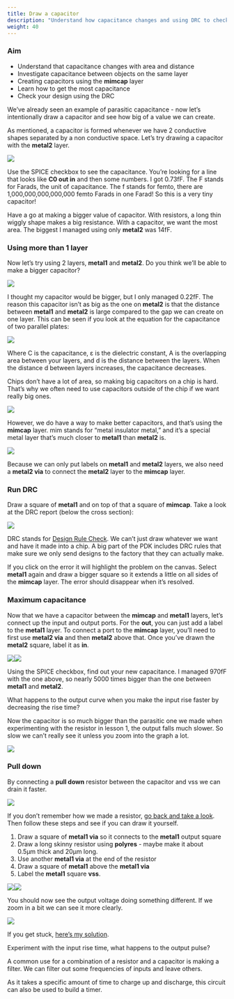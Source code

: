 ```yaml
---
title: Draw a capacitor
description: "Understand how capacitance changes and using DRC to check your design"
weight: 40
---
```


### Aim

*   Understand that capacitance changes with area and distance
*   Investigate capacitance between objects on the same layer
*   Creating capacitors using the **mimcap** layer
*   Learn how to get the most capacitance
*   Check your design using the DRC

We’ve already seen an example of parasitic capacitance - now let’s intentionally draw a capacitor and see how big of a value we can create.

As mentioned, a capacitor is formed whenever we have 2 conductive shapes separated by a non conductive space. Let’s try drawing a capacitor with the **metal2** layer.

![](../images/image8.png)

Use the SPICE checkbox to see the capacitance. You’re looking for a line that looks like **C0 out in** and then some numbers. I got 0.73fF. The F stands for Farads, the unit of capacitance. The f stands for femto, there are 1,000,000,000,000,000 femto Farads in one Farad! So this is a very tiny capacitor!

Have a go at making a bigger value of capacitor. With resistors, a long thin wiggly shape makes a big resistance. With a capacitor, we want the most area. The biggest I managed using only **metal2** was 14fF.

### Using more than 1 layer

Now let’s try using 2 layers, **metal1** and **metal2**. Do you think we’ll be able to make a bigger capacitor?

![](../images/image15.png)

I thought my capacitor would be bigger, but I only managed 0.22fF. The reason this capacitor isn’t as big as the one on **metal2** is that the distance between **metal1** and **metal2** is large compared to the gap we can create on one layer. This can be seen if you look at the equation for the capacitance of two parallel plates:

![](../images/image1.png)

Where C is the capacitance, ε is the dielectric constant, A is the overlapping area between your layers, and d is the distance between the layers. When the distance d between layers increases, the capacitance decreases.

Chips don’t have a lot of area, so making big capacitors on a chip is hard. That’s why we often need to use capacitors outside of the chip if we want really big ones.

![](../images/image44.png)

However, we do have a way to make better capacitors, and that’s using the **mimcap** layer. mim stands for “metal insulator metal,” and it’s a special metal layer that’s much closer to **metal1** than **metal2** is.

![](../images/image26.png)

Because we can only put labels on **metal1** and **metal2** layers, we also need a **metal2 via** to connect the **metal2** layer to the **mimcap** layer.

### Run DRC

Draw a square of **metal1** and on top of that a square of **mimcap**. Take a look at the DRC report (below the cross section):

![](../images/image64.png)

DRC stands for [Design Rule Check](https://www.zerotoasiccourse.com/terminology/drc/). We can’t just draw whatever we want and have it made into a chip. A big part of the PDK includes DRC rules that make sure we only send designs to the factory that they can actually make.

If you click on the error it will highlight the problem on the canvas. Select **metal1** again and draw a bigger square so it extends a little on all sides of the **mimcap** layer. The error should disappear when it’s resolved.

### Maximum capacitance

Now that we have a capacitor between the **mimcap** and **metal1** layers, let’s connect up the input and output ports. For the **out**, you can just add a label to the **metal1** layer. To connect a port to the **mimcap** layer, you’ll need to first use **metal2 via** and then **metal2** above that. Once you’ve drawn the **metal2** square, label it as **in**.

![](../images/image6.png)![](../images/image45.png)

Using the SPICE checkbox, find out your new capacitance. I managed 970fF with the one above, so nearly 5000 times bigger than the one between **metal1** and **metal2**.

What happens to the output curve when you make the input rise faster by decreasing the rise time?

Now the capacitor is so much bigger than the parasitic one we made when experimenting with the resistor in lesson 1, the output falls much slower. So slow we can’t really see it unless you zoom into the graph a lot.

![](../images/image39.png)

### Pull down

By connecting a **pull down** resistor between the capacitor and vss we can drain it faster.

![](../images/image21.png)

If you don’t remember how we made a resistor, [go back and take a look](/siliwiz/resistors/#connect-it-up). Then follow these steps and see if you can draw it yourself.

1.  Draw a square of **metal1 via** so it connects to the **metal1** output square
2.  Draw a long skinny resistor using **polyres** - maybe make it about 0.5μm thick and 20μm long.
3.  Use another **metal1 via** at the end of the resistor
4.  Draw a square of **metal1** above the **metal1 via**
5.  Label the **metal1** square **vss**.

![](../images/image38.png)![](../images/image27.png)

You should now see the output voltage doing something different. If we zoom in a bit we can see it more clearly.

![](../images/image37.png)

If you get stuck, [here’s my solution](https://app.siliwiz.com/?preset=mimcap).

Experiment with the input rise time, what happens to the output pulse?

A common use for a combination of a resistor and a capacitor is making a filter. We can filter out some frequencies of inputs and leave others.

As it takes a specific amount of time to charge up and discharge, this circuit can also be used to build a timer.
